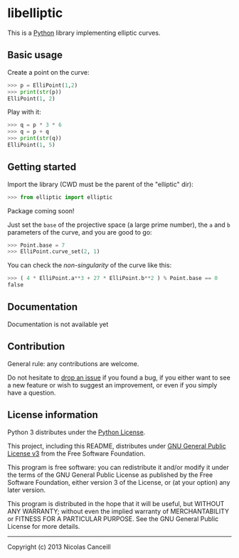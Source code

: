 # libelliptic

This is a [Python](http://python.org) library implementing elliptic curves.

## Basic usage

Create a point on the curve:

````python
>>> p = ElliPoint(1,2)
>>> print(str(p))
ElliPoint(1, 2)
````

Play with it:

````python
>>> q = p * 3 * 6
>>> q = p + q
>>> print(str(q))
ElliPoint(1, 5)
````

## Getting started

Import the library (CWD must be the parent of the "elliptic" dir):

````python
>>> from elliptic import elliptic
````

Package coming soon!

Just set the `base` of the projective space (a large prime number), the `a` and `b` parameters of the curve, and you are good to go:

````python
>>> Point.base = 7
>>> ElliPoint.curve_set(2, 1)
````

You can check the _non-singularity_ of the curve like this:

````python
>>> ( 4 * ElliPoint.a**3 + 27 * ElliPoint.b**2 ) % Point.base == 0
false 
````

## Documentation

Documentation is not available yet

## Contribution

General rule: any contributions are welcome.

Do not hesitate to [drop an issue](https://github.com/ncanceill/libelliptic/issues/new) if you found a bug, if you either want to see a new feature or wish to suggest an improvement, or even if you simply have a question.

## License information

Python 3 distributes under the [Python License](http://docs.python.org/3/license.html).

This project, including this README, distributes under [GNU General Public License v3](https://github.com/ncanceill/libelliptic/blob/master/LICENSE.md) from the Free Software Foundation.

This program is free software: you can redistribute it and/or modify it under the terms of the GNU General Public License as published by the Free Software Foundation, either version 3 of the License, or (at your option) any later version.

This program is distributed in the hope that it will be useful, but WITHOUT ANY WARRANTY; without even the implied warranty of MERCHANTABILITY or FITNESS FOR A PARTICULAR PURPOSE.  See the GNU General Public License for more details.

***

Copyright (c) 2013 Nicolas Canceill

